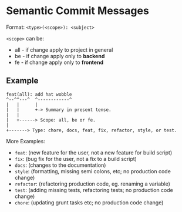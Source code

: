 # Semantic Commit Messages

Format: `<type>(<scope>): <subject>`

`<scope>` can be:
- all - if change apply to project in general
- be - if change apply only to <b>backend</b>
- fe - if change apply only to <b>frontend</b>

## Example

```
feat(all): add hat wobble
^--^^---^  ^------------^
|   |      |
|   |      +-> Summary in present tense.
|   |
|   +------> Scope: all, be or fe.
|   
+-------> Type: chore, docs, feat, fix, refactor, style, or test.
```

More Examples:

- `feat`: (new feature for the user, not a new feature for build script)
- `fix`: (bug fix for the user, not a fix to a build script)
- `docs`: (changes to the documentation)
- `style`: (formatting, missing semi colons, etc; no production code change)
- `refactor`: (refactoring production code, eg. renaming a variable)
- `test`: (adding missing tests, refactoring tests; no production code change)
- `chore`: (updating grunt tasks etc; no production code change)
